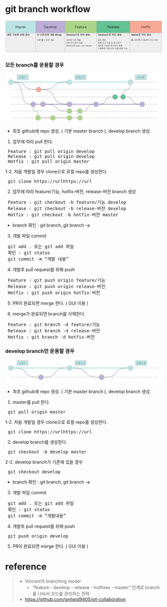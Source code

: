 ﻿# git branch workflow
![branches](images/gitBranchWorkflow/gitbranch01.png)
### 모든 branch를 운용할 경우
![use all branches](images/gitBranchWorkflow/gitbranch02.png)

* 최초 github에 repo 생성. ( 기본 master branch ), develop branch 생성.

1. 업무에 따라 pull 한다.
<pre>
 Feature : git pull origin develop
 Release : git pull origin develop
 Hotfix : git pull origin master
</pre>
1-2. 처음 개발일 경우 clone으로 로컬 repo를 생성한다.
<pre>
 git clone https://urlhttps://url
</pre>

2. 업무에 따라 feature/기능, hotfix-버전, release-버전 branch 생성
<pre>
 Feature : git checkout -b feature/기능 develop
 Release : git checkout -b release-버전 develop
 Hotfix : git checkout -b hotfix-버전 master
</pre>

* branch 확인 : git branch, git branch -a

3. 개발 파일 commit
<pre>
 git add . 또는 git add 파일
 확인 : git status
 git commit -m “개발 내용”
</pre>

4. 개발후 pull request를 위해 push
<pre>
 Feature : git push origin feature/기능
 Release : git push origin release-버전
 Hotfix : git push origin hotfix-버전
</pre>

5. PR이 완료되면 merge 한다. ( GUI 이용 )

6. merge가 완료되면 branch를 삭제한다.
<pre>
 Feature : git branch -d feature/기능
 Release : git branch -d release-버전
 Hotfix : git branch -d hotfix-버전
</pre>

### develop branch만 운용할 경우
![use develop branch](images/gitBranchWorkflow/gitbranch03.png)

* 최초 github에 repo 생성. ( 기본 master branch ), develop branch 생성.

1. master를  pull 한다.
<pre>
 git pull origin master
</pre>
1-2. 처음 개발일 경우 clone으로 로컬 repo를 생성한다.
<pre>
 git clone https://urlhttps://url
</pre>

2. develop branch를 생성한다.
<pre>
 git checkout -b develop master
</pre>
2-2. develop branch가 기존에 있을 경우
<pre>
 git checkout develop
</pre>

* branch 확인 : git branch, git branch -a

3. 개발 파일 commit
<pre>
 git add . 또는 git add 파일
 확인 : git status
 git commit -m “개발내용”
</pre>

4. 개발후 pull request를 위해 push
<pre>
 git push origin develop
</pre>

5. PR이 완료되면 merge 한다. ( GUI 이용 )


# reference
> * Vincent의 branching model
>   * “feature - develop - release - hotfixes - master” 단계로 branch를 나눠서 코드를 관리하는 전략
> * https://github.com/gmlwjd9405/git-collaboration
